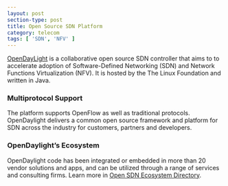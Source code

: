 ```yaml
---
layout: post
section-type: post
title: Open Source SDN Platform
category: telecom
tags: [ 'SDN', 'NFV' ]
---
```


<a href="https://www.opendaylight.org/" target="\_blank">OpenDayLight</a> is a collaborative open source SDN controller that aims to  to accelerate adoption of Software-Defined Networking (SDN) and Network Functions Virtualization (NFV). It is hosted by the The Linux Foundation and written in Java.

### Multiprotocol Support
The platform supports OpenFlow as well as traditional protocols. OpenDaylight delivers a common open source framework and platform for SDN across the industry for customers, partners and developers.

### OpenDaylight’s Ecosystem
OpenDaylight code has been integrated or embedded in more than 20 vendor solutions and apps, and can be utilized through a range of services and consulting firms. Learn more in <a href="https://www.opendaylight.org/ecosystem" target="\_blank">Open SDN Ecosystem Directory</a>.  
